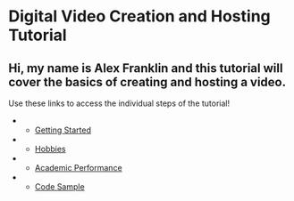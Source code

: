 # Digital Video Creation and Hosting Tutorial
## Hi, my name is Alex Franklin and this tutorial will cover the basics of creating and hosting a video. 


Use these links to access the individual steps of the tutorial!

* * [Getting Started](./startingout.md)
* * [Hobbies](./Hobbies.md)
* * [Academic Performance](./Academic_performance.md)
* * [Code Sample](./Code.md)
